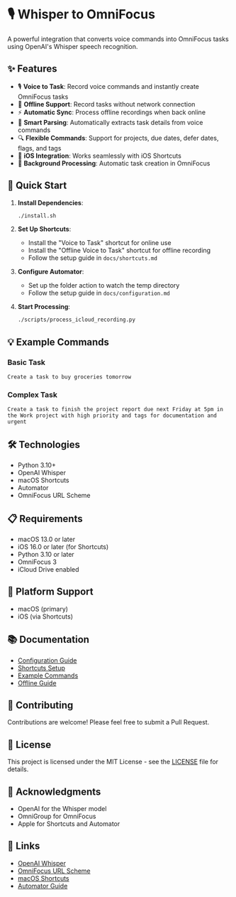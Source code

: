 # 🎙️ Whisper to OmniFocus

A powerful integration that converts voice commands into OmniFocus tasks using OpenAI's Whisper speech recognition.

## ✨ Features

- 🎙️ **Voice to Task**: Record voice commands and instantly create OmniFocus tasks
- 🔄 **Offline Support**: Record tasks without network connection
- ⚡ **Automatic Sync**: Process offline recordings when back online
- 🎯 **Smart Parsing**: Automatically extracts task details from voice commands
- 🔍 **Flexible Commands**: Support for projects, due dates, defer dates, flags, and tags
- 📱 **iOS Integration**: Works seamlessly with iOS Shortcuts
- 🔄 **Background Processing**: Automatic task creation in OmniFocus

## 🚀 Quick Start

1. **Install Dependencies**:
   ```bash
   ./install.sh
   ```

2. **Set Up Shortcuts**:
   - Install the "Voice to Task" shortcut for online use
   - Install the "Offline Voice to Task" shortcut for offline recording
   - Follow the setup guide in `docs/shortcuts.md`

3. **Configure Automator**:
   - Set up the folder action to watch the temp directory
   - Follow the setup guide in `docs/configuration.md`

4. **Start Processing**:
   ```bash
   ./scripts/process_icloud_recording.py
   ```

## 💡 Example Commands

### Basic Task
```
Create a task to buy groceries tomorrow
```

### Complex Task
```
Create a task to finish the project report due next Friday at 5pm in the Work project with high priority and tags for documentation and urgent
```

## 🛠️ Technologies

- Python 3.10+
- OpenAI Whisper
- macOS Shortcuts
- Automator
- OmniFocus URL Scheme

## 📋 Requirements

- macOS 13.0 or later
- iOS 16.0 or later (for Shortcuts)
- Python 3.10 or later
- OmniFocus 3
- iCloud Drive enabled

## 📱 Platform Support

- macOS (primary)
- iOS (via Shortcuts)

## 📚 Documentation

- [Configuration Guide](docs/configuration.md)
- [Shortcuts Setup](docs/shortcuts.md)
- [Example Commands](docs/example_commands.md)
- [Offline Guide](docs/offline_guide.md)

## 🤝 Contributing

Contributions are welcome! Please feel free to submit a Pull Request.

## 📜 License

This project is licensed under the MIT License - see the [LICENSE](LICENSE) file for details.

## 🙏 Acknowledgments

- OpenAI for the Whisper model
- OmniGroup for OmniFocus
- Apple for Shortcuts and Automator

## 🔗 Links

- [OpenAI Whisper](https://github.com/openai/whisper)
- [OmniFocus URL Scheme](https://inside.omnifocus.com/url-schemes)
- [macOS Shortcuts](https://support.apple.com/guide/shortcuts-mac/welcome/mac)
- [Automator Guide](https://support.apple.com/guide/automator/welcome/mac) 
